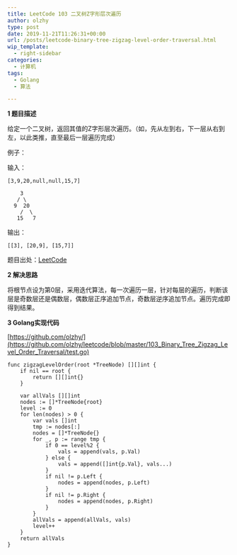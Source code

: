 ```yaml
---
title: LeetCode 103 二叉树Z字形层次遍历
author: olzhy
type: post
date: 2019-11-21T11:26:31+00:00
url: /posts/leetcode-binary-tree-zigzag-level-order-traversal.html
wip_template:
  - right-sidebar
categories:
  - 计算机
tags:
  - Golang
  - 算法

---
```

**1 题目描述**
  
给定一个二叉树，返回其值的Z字形层次遍历。（如，先从左到右，下一层从右到左，以此类推，直至最后一层遍历完成）

例子：
  
输入：

```
[3,9,20,null,null,15,7]
```

```
    3
   / \
  9  20
    /  \
   15   7
```

输出：

```
[[3], [20,9], [15,7]]
```

题目出处：[LeetCode](https://leetcode.com/problems/binary-tree-zigzag-level-order-traversal/)

**2 解决思路**
  
将根节点设为第0层，采用迭代算法，每一次遍历一层，针对每层的遍历，判断该层是奇数层还是偶数层，偶数层正序追加节点，奇数层逆序追加节点。遍历完成即得到结果。

**3 Golang实现代码**

[https://github.com/olzhy/](https://github.com/olzhy/leetcode/blob/master/103_Binary_Tree_Zigzag_Level_Order_Traversal/test.go)

```Golang
func zigzagLevelOrder(root *TreeNode) [][]int {
	if nil == root {
		return [][]int{}
	}

	var allVals [][]int
	nodes := []*TreeNode{root}
	level := 0
	for len(nodes) > 0 {
		var vals []int
		tmp := nodes[:]
		nodes = []*TreeNode{}
		for _, p := range tmp {
			if 0 == level%2 {
				vals = append(vals, p.Val)
			} else {
				vals = append([]int{p.Val}, vals...)
			}
			if nil != p.Left {
				nodes = append(nodes, p.Left)
			}
			if nil != p.Right {
				nodes = append(nodes, p.Right)
			}
		}
		allVals = append(allVals, vals)
		level++
	}
	return allVals
}
```